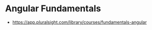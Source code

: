 Angular Fundamentals
====================
* https://app.pluralsight.com/library/courses/fundamentals-angular

